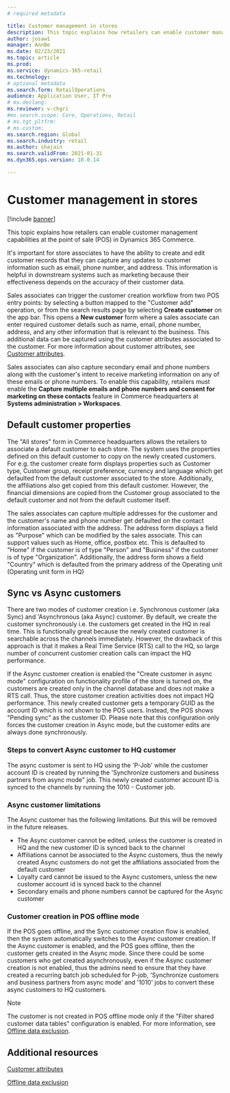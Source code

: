 ```yaml
---
# required metadata

title: Customer management in stores
description: This topic explains how retailers can enable customer management capabilities at the point of sale (POS) in Dynamics 365 Commerce.
author: josaw1
manager: AnnBe
ms.date: 02/23/2021
ms.topic: article
ms.prod: 
ms.service: dynamics-365-retail
ms.technology: 
# optional metadata
ms.search.form: RetailOperations
audience: Application User, IT Pro
# ms.devlang: 
ms.reviewer: v-chgri
#ms.search.scope: Core, Operations, Retail
# ms.tgt_pltfrm: 
# ms.custom: 
ms.search.region: Global
ms.search.industry: retail
ms.author: shajain
ms.search.validFrom: 2021-01-31
ms.dyn365.ops.version: 10.0.14

---
```


# Customer management in stores

[!include [banner](../../includes/banner.md)]

This topic explains how retailers can enable customer management capabilities at the point of sale (POS) in Dynamics 365 Commerce.

It's important for store associates to have the ability to create and edit customer records that they can capture any updates to customer information such as email, phone number, and address. This information is helpful in downstream systems such as marketing because their effectiveness depends on the accuracy of their customer data.

Sales associates can trigger the customer creation workflow from two POS entry points: by selecting a button mapped to the "Customer add" operation, or from the search results page by selecting **Create customer** on the app bar. This opens a **New customer** form where a sales associate can enter required customer details such as name, email, phone number, address, and any other information that is relevant to the business. This additional data can be captured using the customer attributes associated to the customer. For more information about customer attributes, see [Customer attributes](dev-itpro/customer-attributes.md).

Sales associates can also capture secondary email and phone numbers along with the customer's intent to receive marketing information on any of these emails or phone numbers. To enable this capability, retailers must enable the **Capture multiple emails and phone numbers and consent for marketing on these contacts** feature in Commerce headquarters at **Systems administration \> Workspaces**.

## Default customer properties

The "All stores" form in Commerce headquarters allows the retailers to associate a default customer to each store. The system uses the properties defined on this default customer to copy on the newly created customers. For e.g. the customer create form displays properties such as Customer type, Customer group, receipt preference, currency and language which get defaulted from the default customer associated to the store. Additionally, the affiliations also get copied from this default customer. However, the financial dimensions are copied from the Customer group associated to the default customer and not from the default customer itself. 

The sales associates can capture multiple addresses for the customer and the customer's name and phone number get defaulted on the contact information associated with the address. The address form displays a field as "Purpose" which can be modified by the sales associate. This can support values such as Home, office, postbox etc. This is defaulted to "Home" if the customer is of type "Person" and "Business" if the customer is of type "Organization". Additionally, the address form shows a field "Country" which is defaulted from the primary address of the Operating unit (Operating unit form in HQ)

## Sync vs Async customers

There are two modes of customer creation i.e. Synchronous customer (aka Sync) and 'Asynchronous (aka Async) customer. By default, we create the customer synchronously i.e. the customers get created in the HQ in real time. This is functionally great because the newly created customer is searchable across the channels immediately. However, the drawback of this approach is that it makes a Real Time Service (RTS) call to the HQ, so large number of concurrent customer creation calls can impact the HQ performance. 

If the Async customer creation is enabled the "Create customer in async mode" configuration on functionality profile of the store is turned on, the customers are created only in the channel database and does not make a RTS call. Thus, the store customer creation activities does not impact HQ performance. This newly created customer gets a temporary GUID as the account ID which is not shown to the POS users. Instead, the POS shows "Pending sync" as the customer ID. Please note that this configuration only forces the customer creation in Async mode, but the customer edits are always done synchronously.

### Steps to convert Async customer to HQ customer

The async customer is sent to HQ using the 'P-Job' while the customer account ID is created by running the 'Synchronize customers and business partners from async mode" job. This newly created customer account ID is synced to the channels by running the 1010 - Customer job.

### Async customer limitations

The Async customer has the following limitations. But this will be removed in the future releases.

- The Async customer cannot be edited, unless the customer is created in HQ and the new customer ID is synced back to the channel
- Affiliations cannot be associated to the Async customers, thus the newly created Async customers do not get the affiliations associated from the default customer
- Loyalty card cannot be issued to the Async customers, unless the new customer account id is synced back to the channel
- Secondary emails and phone numbers cannot be captured for the Async customer

### Customer creation in POS offline mode

If the POS goes offline, and the Sync customer creation flow is enabled, then the system automatically switches to the Async customer creation. If the Async customer is enabled, and the POS goes offline, then the customer gets created in the Async mode. Since there could be some customers who get created asynchronously, even if the Async customer creation is not enabled, thus the admins need to ensure that they have created a recurring batch job scheduled for P-job, 'Synchronize customers and business partners from async mode' and '1010' jobs to convert these async customers to HQ customers.

> [!NOTE]
> The customer is not created in POS offline mode only if the "Filter shared customer data tables" configuration is enabled. For more information, see [Offline data exclusion](dev-itpro/implementation-considerations-cdx.md#offline-data-exclusion).

## Additional resources

[Customer attributes](dev-itpro/customer-attributes.md)

[Offline data exclusion](dev-itpro/implementation-considerations-cdx.md#offline-data-exclusion)
